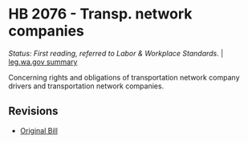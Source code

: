 # HB 2076 - Transp. network companies
*Status: First reading, referred to Labor & Workplace Standards.* | [leg.wa.gov summary](https://app.leg.wa.gov/billsummary?BillNumber=2076&Year=2021)

Concerning rights and obligations of transportation network company drivers and transportation network companies.

## Revisions
* [Original Bill](1/)